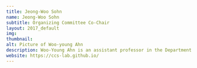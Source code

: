 ```yaml
---
title: Jeong-Woo Sohn
name: Jeong-Woo Sohn
subtitle: Organizing Committee Co-Chair
layout: 2017_default
img: 
thumbnail: 
alt: Picture of Woo-young Ahn
description: Woo-Young Ahn is an assistant professor in the Department of Psychology at Seoul National University. 
website: https://ccs-lab.github.io/
---
```

